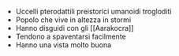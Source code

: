 - Uccelli pterodattili preistorici umanoidi trogloditi
- Popolo che vive in altezza in stormi
- Hanno disguidi con gli [[Aarakocra]]
- Tendono a spaventarsi facilmente
- Hanno una vista molto buona